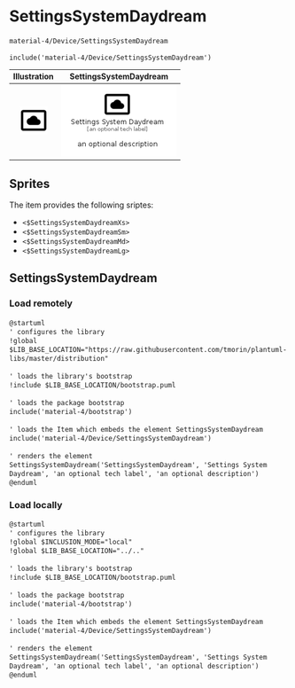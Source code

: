 # SettingsSystemDaydream


```text
material-4/Device/SettingsSystemDaydream
```

```text
include('material-4/Device/SettingsSystemDaydream')
```



| Illustration | SettingsSystemDaydream |
| :---: | :---: |
| ![illustration for Illustration](../../material-4/Device/SettingsSystemDaydream.png) | ![illustration for SettingsSystemDaydream](../../material-4/Device/SettingsSystemDaydream.Local.png) |



## Sprites
The item provides the following sriptes:

- `<$SettingsSystemDaydreamXs>`
- `<$SettingsSystemDaydreamSm>`
- `<$SettingsSystemDaydreamMd>`
- `<$SettingsSystemDaydreamLg>`





## SettingsSystemDaydream

### Load remotely
```plantuml
@startuml
' configures the library
!global $LIB_BASE_LOCATION="https://raw.githubusercontent.com/tmorin/plantuml-libs/master/distribution"

' loads the library's bootstrap
!include $LIB_BASE_LOCATION/bootstrap.puml

' loads the package bootstrap
include('material-4/bootstrap')

' loads the Item which embeds the element SettingsSystemDaydream
include('material-4/Device/SettingsSystemDaydream')

' renders the element
SettingsSystemDaydream('SettingsSystemDaydream', 'Settings System Daydream', 'an optional tech label', 'an optional description')
@enduml
```

### Load locally
```plantuml
@startuml
' configures the library
!global $INCLUSION_MODE="local"
!global $LIB_BASE_LOCATION="../.."

' loads the library's bootstrap
!include $LIB_BASE_LOCATION/bootstrap.puml

' loads the package bootstrap
include('material-4/bootstrap')

' loads the Item which embeds the element SettingsSystemDaydream
include('material-4/Device/SettingsSystemDaydream')

' renders the element
SettingsSystemDaydream('SettingsSystemDaydream', 'Settings System Daydream', 'an optional tech label', 'an optional description')
@enduml
```

